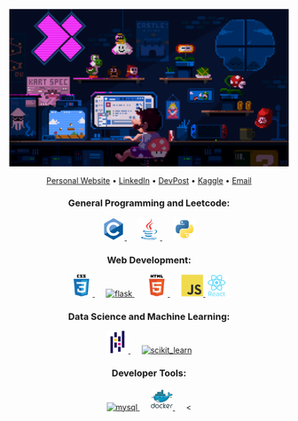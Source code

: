 <img src="https://github.com/floresloyd/floresloyd/blob/main/photo-banner.gif" width="1200" alt="repo-banner">

<p align="center">
  <a href="https://www.loydnf.co/">Personal Website</a> •
  <a href="https://www.linkedin.com/in/loyd-flores/">LinkedIn</a> •
  <a href="https://devpost.com/floresloyd?ref_content=user-portfolio&ref_feature=portfolio&ref_medium=global-nav">DevPost</a> •
  <a href="https://www.kaggle.com/loydnf">Kaggle</a> •
  <a href="mailto:us.flores.loyd@gmail.com">Email</a>
</p>               


<!-- General Programming -->
<h3 align="center">General Programming and Leetcode:</h3>
<p align="center" style="margin: 10px;">
  <a href="https://www.cprogramming.com/" target="_blank" rel="noreferrer" style="margin-right: 20px;">
    <img src="https://raw.githubusercontent.com/devicons/devicon/master/icons/c/c-original.svg" alt="c" width="40" height="40"/>
  </a>
  <a href="https://www.java.com" target="_blank" rel="noreferrer" style="margin-right: 20px;">
    <img src="https://raw.githubusercontent.com/devicons/devicon/master/icons/java/java-original.svg" alt="java" width="40" height="40"/>
  </a>
  <a href="https://www.python.org" target="_blank" rel="noreferrer">
    <img src="https://raw.githubusercontent.com/devicons/devicon/master/icons/python/python-original.svg" alt="python" width="40" height="40"/>
  </a>
</p>

<!-- Web Development -->
<h3 align="center">Web Development:</h3>
<p align="center" style="margin: 10px;">
  <a href="https://www.w3schools.com/css/" target="_blank" rel="noreferrer" style="margin-right: 20px;">
    <img src="https://raw.githubusercontent.com/devicons/devicon/master/icons/css3/css3-original-wordmark.svg" alt="css3" width="40" height="40"/>
  </a>
  <a href="https://flask.palletsprojects.com/" target="_blank" rel="noreferrer" style="margin-right: 20px;">
    <img src="https://www.vectorlogo.zone/logos/pocoo_flask/pocoo_flask-icon.svg" alt="flask" width="40" height="40"/>
  </a>
  <a href="https://www.w3.org/html/" target="_blank" rel="noreferrer" style="margin-right: 20px;">
    <img src="https://raw.githubusercontent.com/devicons/devicon/master/icons/html5/html5-original-wordmark.svg" alt="html5" width="40" height="40"/>
  </a>
  <a href="https://developer.mozilla.org/en-US/docs/Web/JavaScript" target="_blank" rel="noreferrer">
    <img src="https://raw.githubusercontent.com/devicons/devicon/master/icons/javascript/javascript-original.svg" alt="javascript" width="40" height="40"/>
  </a>
  <a href="https://reactjs.org/" target="_blank" rel="noreferrer">
    <img src="https://raw.githubusercontent.com/devicons/devicon/master/icons/react/react-original-wordmark.svg" alt="react" width="40" height="40"/>
  </a>
</p>

<!-- Data Science and Machine Learning -->
<h3 align="center">Data Science and Machine Learning:</h3>
<p align="center" style="margin: 10px;">
  <a href="https://pandas.pydata.org/" target="_blank" rel="noreferrer" style="margin-right: 20px;">
    <img src="https://raw.githubusercontent.com/devicons/devicon/2ae2a900d2f041da66e950e4d48052658d850630/icons/pandas/pandas-original.svg" alt="pandas" width="40" height="40"/>
  </a>
  <a href="https://scikit-learn.org/" target="_blank" rel="noreferrer">
    <img src="https://upload.wikimedia.org/wikipedia/commons/0/05/Scikit_learn_logo_small.svg" alt="scikit_learn" width="40" height="40"/>
  </a>
</p>

<!-- Other -->
<h3 align="center">Developer Tools:</h3>
<p align="center" style="margin: 10px;">
    <a href="https://www.mysql.com/" target="_blank" rel="noreferrer" style="margin-right: 20px;">
    <img src="https://www.vectorlogo.zone/logos/mysql/mysql-ar21.svg" alt="mysql" width="40" height="40" />
  </a>
  <a href="https://www.docker.com/" target="_blank" rel="noreferrer" style="margin-right: 20px;">
    <img src="https://raw.githubusercontent.com/devicons/devicon/master/icons/docker/docker-original-wordmark.svg" alt="docker" width="40" height="40"/>
  </a>
  <
